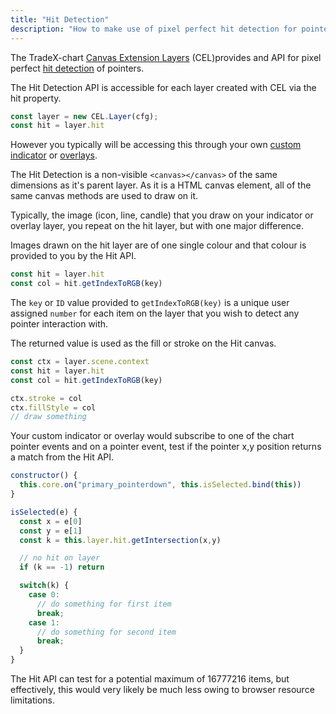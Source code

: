```yaml
---
title: "Hit Detection"
description: "How to make use of pixel perfect hit detection for pointers"
---
```


The TradeX-chart [Canvas Extension Layers](../canvas_extension_layers) (CEL)provides and API for pixel perfect [hit detection](../canvas_extension_layers#hit-detection) of pointers.

The Hit Detection API is accessible for each layer created with CEL via the hit property.

```javascript
const layer = new CEL.Layer(cfg);
const hit = layer.hit
```
However you typically will be accessing this through your own [custom indicator](../indicators/#custom-indicators) or [overlays](../overlays/#custom-overlays).

The Hit Detection is a non-visible ``<canvas></canvas>`` of the same dimensions as it's parent layer. As it is a HTML canvas element, all of the same canvas methods are used to draw on it.

Typically, the image (icon, line, candle) that you draw on your indicator or overlay layer, you repeat on the hit layer, but with one major difference.

Images drawn on the hit layer are of one single colour and that colour is provided to you by the Hit API.

```javascript
const hit = layer.hit
const col = hit.getIndexToRGB(key)
```
The ``key`` or ``ID`` value provided to ``getIndexToRGB(key)`` is a unique user assigned ``number`` for each item on the layer that you wish to detect any pointer interaction with.

The returned value is used as the fill or stroke on the Hit canvas.

```javascript
const ctx = layer.scene.context
const hit = layer.hit
const col = hit.getIndexToRGB(key)

ctx.stroke = col
ctx.fillStyle = col
// draw something
```

Your custom indicator or overlay would subscribe to one of the chart pointer events and on a pointer event, test if the pointer x,y position returns a match from the Hit API.

```javascript
constructor() {
  this.core.on("primary_pointerdown", this.isSelected.bind(this))
}

isSelected(e) {
  const x = e[0]
  const y = e[1]
  const k = this.layer.hit.getIntersection(x,y)

  // no hit on layer
  if (k == -1) return

  switch(k) {
    case 0: 
      // do something for first item
      break;
    case 1:
      // do something for second item
      break;
  }
}
```

The Hit API can test for a potential maximum of 16777216 items, but effectively, this would very likely be much less owing to browser resource limitations.